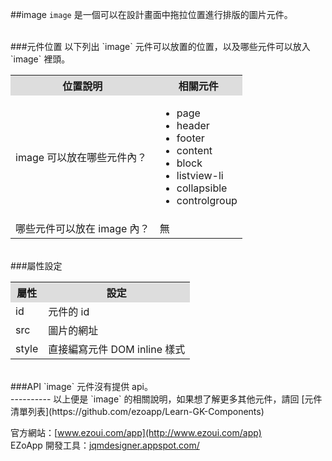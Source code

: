 ##image
`image` 是一個可以在設計畫面中拖拉位置進行排版的圖片元件。  

<br/>
###元件位置
以下列出 `image` 元件可以放置的位置，以及哪些元件可以放入 `image` 裡頭。
<table>
<tr>
<th style="background:#ddd;">位置說明</th>
<th style="background:#ddd;">相關元件</th>
</tr>
<tr>
<td>image 可以放在哪些元件內？
</td>
<td>
<ul>
<li>page</li>
<li>header</li>
<li>footer</li>
<li>content</li>
<li>block</li>
<li>listview-li</li>
<li>collapsible</li>
<li>controlgroup</li>
</ul>
</td>
</tr>
<tr>
<td>哪些元件可以放在 image 內？</td>
<td>無</td>
</tr>
</table>

<br/>
###屬性設定
<table>

<tr>
<th style="background:#ddd;">屬性</th>
<th style="background:#ddd;">設定</th>
</tr>

<tr>
<td>id</td>
<td>元件的 id</td>
</tr>

<tr>
<td>src</td>
<td>圖片的網址</td>
</tr>

<tr>
<td>style</td>
<td>直接編寫元件 DOM inline 樣式</td>
</tr>

</table>

<br/>
###API
`image` 元件沒有提供 api。


<br/>
----------
以上便是 `image` 的相關說明，如果想了解更多其他元件，請回 [元件清單列表](https://github.com/ezoapp/Learn-GK-Components)  

官方網站：[www.ezoui.com/app](http://www.ezoui.com/app)  
EZoApp 開發工具：[jqmdesigner.appspot.com/](http://jqmdesigner.appspot.com/)




